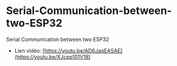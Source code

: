 # Serial-Communication-between-two-ESP32
Serial Communication between two ESP32
- Lien vidéo: [https://youtu.be/AD6JaqEASAE](https://youtu.be/XJcpp101V18)
